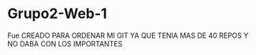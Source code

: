 # Grupo2-Web-1 

Fue CREADO PARA ORDENAR MI GIT YA QUE TENIA MAS DE 40 REPOS Y NO DABA CON LOS IMPORTANTES
